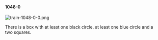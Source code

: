 #### 1048-0
![train-1048-0-0.png](https://github.com/lil-lab/nlvr/raw/master/nlvr/train/images/44/train-1048-0-0.png "train-1048-0-0.png")

There is a box with at least one black circle, at least one blue circle and a two squares.